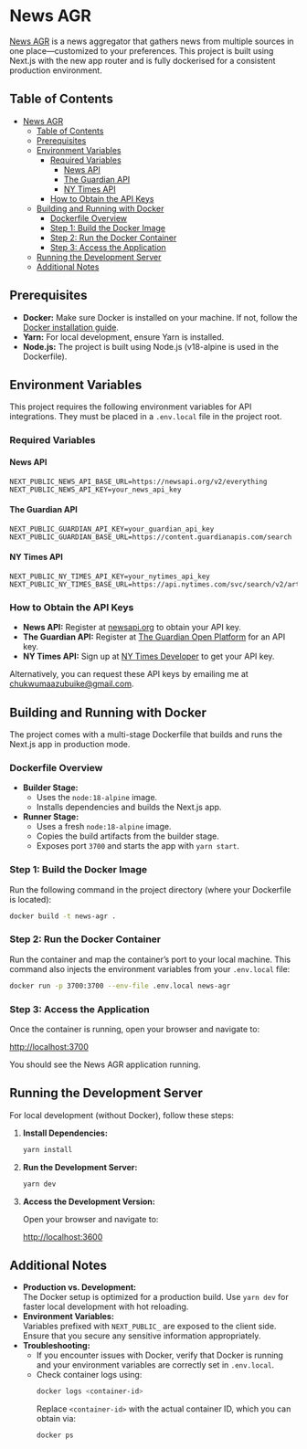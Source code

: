# News AGR

[News AGR](https://nextjs.org) is a news aggregator that gathers news from multiple sources in one place—customized to your preferences. This project is built using Next.js with the new app router and is fully dockerised for a consistent production environment.

## Table of Contents

- [News AGR](#news-agr)
  - [Table of Contents](#table-of-contents)
  - [Prerequisites](#prerequisites)
  - [Environment Variables](#environment-variables)
    - [Required Variables](#required-variables)
      - [News API](#news-api)
      - [The Guardian API](#the-guardian-api)
      - [NY Times API](#ny-times-api)
    - [How to Obtain the API Keys](#how-to-obtain-the-api-keys)
  - [Building and Running with Docker](#building-and-running-with-docker)
    - [Dockerfile Overview](#dockerfile-overview)
    - [Step 1: Build the Docker Image](#step-1-build-the-docker-image)
    - [Step 2: Run the Docker Container](#step-2-run-the-docker-container)
    - [Step 3: Access the Application](#step-3-access-the-application)
  - [Running the Development Server](#running-the-development-server)
  - [Additional Notes](#additional-notes)

## Prerequisites

-   **Docker:** Make sure Docker is installed on your machine. If not, follow the [Docker installation guide](https://docs.docker.com/get-docker/).
-   **Yarn:** For local development, ensure Yarn is installed.
-   **Node.js:** The project is built using Node.js (v18-alpine is used in the Dockerfile).

## Environment Variables

This project requires the following environment variables for API integrations. They must be placed in a `.env.local` file in the project root.

### Required Variables

#### News API

```
NEXT_PUBLIC_NEWS_API_BASE_URL=https://newsapi.org/v2/everything
NEXT_PUBLIC_NEWS_API_KEY=your_news_api_key
```

#### The Guardian API

```
NEXT_PUBLIC_GUARDIAN_API_KEY=your_guardian_api_key
NEXT_PUBLIC_GUARDIAN_BASE_URL=https://content.guardianapis.com/search
```

#### NY Times API

```
NEXT_PUBLIC_NY_TIMES_API_KEY=your_nytimes_api_key
NEXT_PUBLIC_NY_TIMES_BASE_URL=https://api.nytimes.com/svc/search/v2/articlesearch.json
```

### How to Obtain the API Keys

-   **News API:** Register at [newsapi.org](https://newsapi.org) to obtain your API key.
-   **The Guardian API:** Register at [The Guardian Open Platform](https://open-platform.theguardian.com) for an API key.
-   **NY Times API:** Sign up at [NY Times Developer](https://developer.nytimes.com) to get your API key.

Alternatively, you can request these API keys by emailing me at [chukwumaazubuike@gmail.com](mailto:chukwumaazubuike@gmail.com).

## Building and Running with Docker

The project comes with a multi-stage Dockerfile that builds and runs the Next.js app in production mode.

### Dockerfile Overview

-   **Builder Stage:**
    -   Uses the `node:18-alpine` image.
    -   Installs dependencies and builds the Next.js app.
-   **Runner Stage:**
    -   Uses a fresh `node:18-alpine` image.
    -   Copies the build artifacts from the builder stage.
    -   Exposes port `3700` and starts the app with `yarn start`.

### Step 1: Build the Docker Image

Run the following command in the project directory (where your Dockerfile is located):

```bash
docker build -t news-agr .
```

### Step 2: Run the Docker Container

Run the container and map the container’s port to your local machine. This command also injects the environment variables from your `.env.local` file:

```bash
docker run -p 3700:3700 --env-file .env.local news-agr
```

### Step 3: Access the Application

Once the container is running, open your browser and navigate to:

[http://localhost:3700](http://localhost:3700)

You should see the News AGR application running.

## Running the Development Server

For local development (without Docker), follow these steps:

1. **Install Dependencies:**

    ```bash
    yarn install
    ```

2. **Run the Development Server:**

    ```bash
    yarn dev
    ```

3. **Access the Development Version:**

    Open your browser and navigate to:

    [http://localhost:3600](http://localhost:3600)

## Additional Notes

-   **Production vs. Development:**  
    The Docker setup is optimized for a production build. Use `yarn dev` for faster local development with hot reloading.
-   **Environment Variables:**  
    Variables prefixed with `NEXT_PUBLIC_` are exposed to the client side. Ensure that you secure any sensitive information appropriately.
-   **Troubleshooting:**
    -   If you encounter issues with Docker, verify that Docker is running and your environment variables are correctly set in `.env.local`.
    -   Check container logs using:
        ```bash
        docker logs <container-id>
        ```
        Replace `<container-id>` with the actual container ID, which you can obtain via:
        ```bash
        docker ps
        ```
